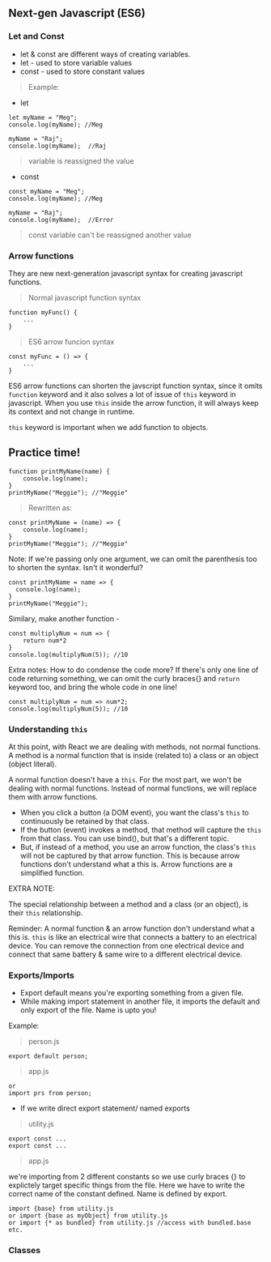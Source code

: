 ## Next-gen Javascript (ES6)

### Let and Const
- let & const are different ways of creating variables.
- let - used to store variable values
- const - used to store constant values

> Example:

- let 
```
let myName = "Meg";
console.log(myName); //Meg

myName = "Raj";
console.log(myName);  //Raj
```

> variable is reassigned the value

- const 
```
const myName = "Meg";
console.log(myName); //Meg

myName = "Raj";
console.log(myName);  //Error
```
> const variable can't be reassigned another value


### Arrow functions
They are new next-generation javascript syntax for creating javascript functions.

> Normal javascript function syntax

```
function myFunc() {
    ...
}
```

> ES6 arrow funcion syntax

```
const myFunc = () => {
    ...
}
```

ES6 arrow functions can shorten the javscript function syntax, since it omits `function` keyword and it also solves a lot of issue of `this` keyword in javascript.
When you use `this` inside the arrow function, it will always keep its context and not change in runtime.

`this` keyword is important when we add function to objects.


## Practice time!
```
function printMyName(name) {
    console.log(name);
}
printMyName("Meggie"); //"Meggie"
```

> Rewritten as:
```
const printMyName = (name) => {
    console.log(name);
}
printMyName("Meggie"); //"Meggie"
```

Note: If we're passing only one argument, we can omit the parenthesis too to shorten the syntax. Isn't it wonderful?
```
const printMyName = name => {
  console.log(name);
}
printMyName("Meggie");
```


Similary, make another function -
```
const multiplyNum = num => {
    return num*2
}
console.log(multiplyNum(5)); //10
```

Extra notes: How to do condense the code more?
If there's only one line of code returning something, we can omit the curly braces{} and `return` keyword too, and bring the whole code in one line!

```
const multiplyNum = num => num*2;
console.log(multiplyNum(5)); //10
```


### Understanding `this`

At this point, with React we are dealing with methods, not normal functions. A method is a normal function that is inside (related to) a class or an object (object literal). 

A normal function doesn't have a `this`. For the most part, we won't be dealing with normal functions. Instead of normal functions, we will replace them with arrow functions. 

- When you click a button (a DOM event),  you want the class's `this` to continuously be retained by that class. 
- If the button (event) invokes a method, that method will capture the `this` from that class. You can use bind(),  but that's a different topic. 
- But, if instead of a method, you use an arrow function, the class's `this` will not be captured by that arrow function. This is because arrow functions don't understand what a this is. Arrow functions are a simplified function. 

EXTRA  NOTE: 

The special relationship between a method and a class (or an object), is their `this` relationship. 

Reminder: A normal function & an arrow function don't understand what a this is. 
`this` is like an electrical wire that connects a battery to an electrical device. You can remove the connection from one electrical device and connect that same battery & same wire to a different electrical device. 


### Exports/Imports
- Export default means you're exporting something from a given file.
- While making import statement in another file, it imports the default and only export of the file. Name is upto you!

Example:

> person.js
```
export default person;
```
> app.js
```import Person from person; 
or
import prs from person;
```

- If we write direct export statement/ named exports
> utility.js
```
export const ...
export const ...
```
>app.js

we're importing from 2 different constants so we use curly braces {} to explictely target specific things from the file. Here we have to write the correct name of the constant defined. Name is defined by export.
```
import {base} from utility.js
or import {base as myObject} from utility.js
or import {* as bundled} from utility.js //access with bundled.base etc.
```


### Classes